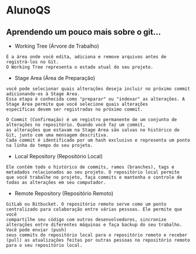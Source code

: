 # AlunoQS
 
## Aprendendo um pouco mais sobre o git...

- Working Tree (Árvore de Trabalho)
```É diretório em seu sistema de arquivos local onde você está realizando as alterações em seus arquivos. 
É a área onde você edita, adiciona e remove arquivos antes de registrá-los no Git. 
O Working Tree representa o estado atual do seu projeto.
```

- Stage Area (Área de Preparação)
```É uma área intermediária entre o Working Tree e o Commit. Após realizar alterações nos arquivos do Working Tree,
você pode selecionar quais alterações deseja incluir no próximo commit adicionando-os à Stage Area. 
Essa etapa é conhecida como "preparar" ou "indexar" as alterações. A Stage Area permite que você selecione quais alterações 
específicas devem ser registradas no próximo commit.

O Commit (Confirmação) é um registro permanente de um conjunto de alterações no repositório. Quando você faz um commit, 
as alterações que estavam na Stage Area são salvas no histórico do Git, junto com uma mensagem descritiva. 
Cada commit é identificado por um hash exclusivo e representa um ponto na linha do tempo do seu projeto.
```

- Local Repository (Repositório Local)
```Local Repository (Repositório Local) é a versão do seu projeto que está armazenada em sua máquina local. 
Ele contém todo o histórico de commits, ramos (branches), tags e metadados relacionados ao seu projeto. O repositório local permite 
que você trabalhe no projeto, faça commits e mantenha o controle de todas as alterações em seu computador.
```

- Remote Repository (Repositório Remoto)
```Remote Repository (Repositório Remoto) é uma cópia do repositório local que está hospedada em um servidor remoto, como o GitHub,
GitLab ou Bitbucket. O repositório remoto serve como um ponto centralizado para colaboração entre várias pessoas. Ele permite que você 
compartilhe seu código com outros desenvolvedores, sincronize alterações entre diferentes máquinas e faça backup do seu trabalho. Você pode enviar (push) 
seus commits do repositório local para o repositório remoto e receber (pull) as atualizações feitas por outras pessoas no repositório remoto para o seu repositório local.
```


